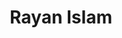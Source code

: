 ---
order: 31

title: "Rayan Islam"

draft: false

bg_image: "images/backgrounds/page-title.jpg"

image: "images/executives/rayan-islam.png"

designation: "Publicity Committee Chair"

contact:
  # contact item loop
  - name : "rayan.islam.2586@gmail.com"
    icon : "ti-email" # icon pack : https://themify.me/themify-icons
    link : "rayan.islam.25 86@gmail.com"

  # contact item loop
  - name : "Rayan Islam"
    icon : "ti-facebook" # icon pack : https://themify.me/themify-icons
    link : "#"

  # contact item loop
  - name : "IEEE ID: "
    icon : "ti-world" # icon pack : https://themify.me/themify-icons
    link : "#"

# type
type: "executives"
---